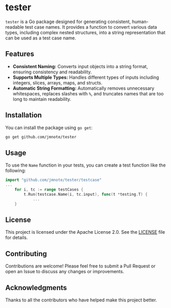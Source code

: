 # tester

`tester` is a Go package designed for generating consistent, human-readable test case names. It provides a function to convert various data types, including complex nested structures, into a string representation that can be used as a test case name.

## Features

- **Consistent Naming:** Converts input objects into a string format, ensuring consistency and readability.
- **Supports Multiple Types:** Handles different types of inputs including integers, slices, arrays, maps, and structs.
- **Automatic String Formatting:** Automatically removes unnecessary whitespaces, replaces slashes with `%`, and truncates names that are too long to maintain readability.

## Installation

You can install the package using `go get`:

```bash
go get github.com/jmnote/tester
```

## Usage

To use the `Name` function in your tests, you can create a test function like the following:

```go
import "github.com/jmnote/tester/testcase"
...
	for i, tc := range testCases {
		t.Run(testcase.Name(i, tc.input), func(t *testing.T) {
			...
	}
```

## License

This project is licensed under the Apache License 2.0. See the [LICENSE](LICENSE) file for details.

## Contributing

Contributions are welcome! Please feel free to submit a Pull Request or open an Issue to discuss any changes or improvements.

## Acknowledgments

Thanks to all the contributors who have helped make this project better.

